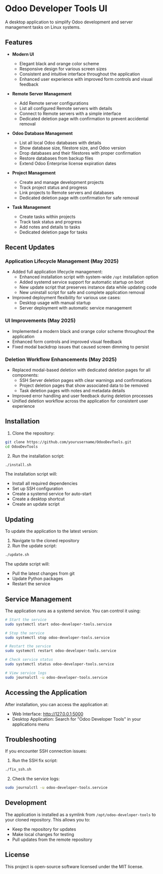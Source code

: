 # Odoo Developer Tools UI

A desktop application to simplify Odoo development and server management tasks on Linux systems.

## Features

- **Modern UI**
  - Elegant black and orange color scheme
  - Responsive design for various screen sizes
  - Consistent and intuitive interface throughout the application
  - Enhanced user experience with improved form controls and visual feedback

- **Remote Server Management**
  - Add Remote server configurations
  - List all configured Remote servers with details
  - Connect to Remote servers with a simple interface
  - Dedicated deletion page with confirmation to prevent accidental removal

- **Odoo Database Management**
  - List all local Odoo databases with details
  - Show database size, filestore size, and Odoo version
  - Drop databases and their filestores with proper confirmation
  - Restore databases from backup files
  - Extend Odoo Enterprise license expiration dates

- **Project Management**
  - Create and manage development projects
  - Track project status and progress
  - Link projects to Remote servers and databases
  - Dedicated deletion page with confirmation for safe removal

- **Task Management**
  - Create tasks within projects
  - Track task status and progress
  - Add notes and details to tasks
  - Dedicated deletion page for tasks

## Recent Updates

### Application Lifecycle Management (May 2025)
- Added full application lifecycle management:
  - Enhanced installation script with system-wide `/opt` installation option
  - Added systemd service support for automatic startup on boot
  - New update script that preserves instance data while updating code
  - New uninstall script for safe and complete application removal
- Improved deployment flexibility for various use cases:
  - Desktop usage with manual startup
  - Server deployment with automatic service management

### UI Improvements (May 2025)
- Implemented a modern black and orange color scheme throughout the application
- Enhanced form controls and improved visual feedback
- Fixed modal backdrop issues that caused screen dimming to persist

### Deletion Workflow Enhancements (May 2025)
- Replaced modal-based deletion with dedicated deletion pages for all components:
  - SSH Server deletion pages with clear warnings and confirmations
  - Project deletion pages that show associated data to be removed
  - Task deletion pages with notes and metadata details
- Improved error handling and user feedback during deletion processes
- Unified deletion workflow across the application for consistent user experience

## Installation

1. Clone the repository:
```bash
git clone https://github.com/yourusername/OdooDevTools.git
cd OdooDevTools
```

2. Run the installation script:
```bash
./install.sh
```

The installation script will:
- Install all required dependencies
- Set up SSH configuration
- Create a systemd service for auto-start
- Create a desktop shortcut
- Create an update script

## Updating

To update the application to the latest version:

1. Navigate to the cloned repository
2. Run the update script:
```bash
./update.sh
```

The update script will:
- Pull the latest changes from git
- Update Python packages
- Restart the service

## Service Management

The application runs as a systemd service. You can control it using:

```bash
# Start the service
sudo systemctl start odoo-developer-tools.service

# Stop the service
sudo systemctl stop odoo-developer-tools.service

# Restart the service
sudo systemctl restart odoo-developer-tools.service

# Check service status
sudo systemctl status odoo-developer-tools.service

# View service logs
sudo journalctl -u odoo-developer-tools.service
```

## Accessing the Application

After installation, you can access the application at:
- Web Interface: http://127.0.0.1:5000
- Desktop Application: Search for "Odoo Developer Tools" in your applications menu

## Troubleshooting

If you encounter SSH connection issues:
1. Run the SSH fix script:
```bash
./fix_ssh.sh
```

2. Check the service logs:
```bash
sudo journalctl -u odoo-developer-tools.service
```

## Development

The application is installed as a symlink from `/opt/odoo-developer-tools` to your cloned repository. This allows you to:
- Keep the repository for updates
- Make local changes for testing
- Pull updates from the remote repository

## License

This project is open-source software licensed under the MIT license.

